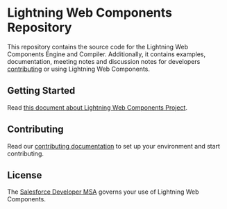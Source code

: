 # Lightning Web Components Repository

This repository contains the source code for the Lightning Web Components Engine and Compiler. Additionally, it contains examples, documentation, meeting notes and discussion notes for developers [contributing](CONTRIBUTING.md) or using Lightning Web Components.

## Getting Started

Read [this document about Lightning Web Components Project][project-philosophy].

## Contributing

Read our [contributing documentation](CONTRIBUTING.md) to set up your environment and start contributing.

## License

The [Salesforce Developer MSA](http://www.sfdcstatic.com/assets/pdf/misc/salesforce_Developer_MSA.pdf) governs your use of Lightning Web Components.

[project-philosophy]: https://docs.google.com/document/d/1tTUv-rGEnNFYteR7kSh-bpYe-CF12X-PrQoasIRTDOI/view
